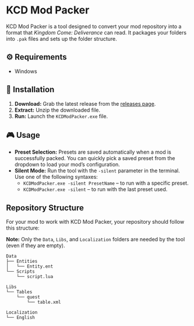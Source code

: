 # KCD Mod Packer

KCD Mod Packer is a tool designed to convert your mod repository into a format that *Kingdom Come: Deliverance* can read. It packages your folders into `.pak` files and sets up the folder structure.

## ⚙️ Requirements

- Windows

## 🚀 Installation

1. **Download:** Grab the latest release from the [releases page](https://github.com/Antstar609/KCD-Mod-Packer/releases).
2. **Extract:** Unzip the downloaded file.
3. **Run:** Launch the `KCDModPacker.exe` file.

## 🎮 Usage

- **Preset Selection:** Presets are saved automatically when a mod is successfully packed. You can quickly pick a saved preset from the dropdown to load your mod’s configuration.
- **Silent Mode:** Run the tool with the `-silent` parameter in the terminal. Use one of the following syntaxes:
  - `KCDModPacker.exe -silent PresetName` – to run with a specific preset.
  - `KCDModPacker.exe -silent` – to run with the last preset used.

## Repository Structure

For your mod to work with KCD Mod Packer, your repository should follow this structure:

**Note:** Only the `Data`, `Libs`, and `Localization` folders are needed by the tool (even if they are empty).

```plaintext
Data
├── Entities
│   └── Entity.ent
└── Scripts
    └── script.lua

Libs
└── Tables
    └── quest
        └── table.xml

Localization
└── English
```
